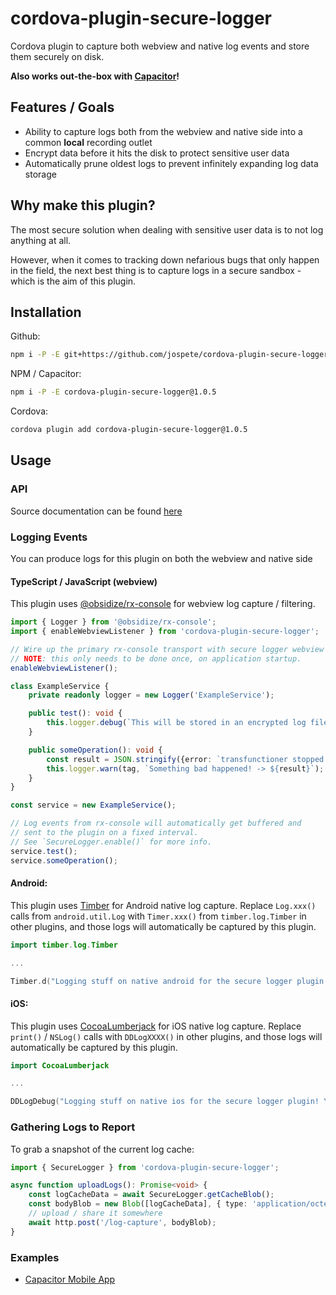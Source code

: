 # cordova-plugin-secure-logger

Cordova plugin to capture both webview and native log events and store them securely on disk.

**Also works out-the-box with [Capacitor](https://capacitorjs.com/)!**

## Features / Goals

- Ability to capture logs both from the webview and native side into a common **local** recording outlet
- Encrypt data before it hits the disk to protect sensitive user data
- Automatically prune oldest logs to prevent infinitely expanding log data storage

## Why make this plugin?

The most secure solution when dealing with sensitive user data is to not log anything at all.

However, when it comes to tracking down nefarious bugs that only happen in the field, the next
best thing is to capture logs in a secure sandbox - which is the aim of this plugin.

## Installation

Github:

```bash
npm i -P -E git+https://github.com/jospete/cordova-plugin-secure-logger.git#1.0.5
```

NPM / Capacitor:

```bash
npm i -P -E cordova-plugin-secure-logger@1.0.5
```

Cordova:

```bash
cordova plugin add cordova-plugin-secure-logger@1.0.5
```

## Usage

### API

Source documentation can be found [here](https://jospete.github.io/cordova-plugin-secure-logger/)

### Logging Events

You can produce logs for this plugin on both the webview and native side

#### TypeScript / JavaScript (webview)

This plugin uses [@obsidize/rx-console](https://www.npmjs.com/package/@obsidize/rx-console)
for webview log capture / filtering.

```typescript
import { Logger } from '@obsidize/rx-console';
import { enableWebviewListener } from 'cordova-plugin-secure-logger';

// Wire up the primary rx-console transport with secure logger webview proxy.
// NOTE: this only needs to be done once, on application startup.
enableWebviewListener();

class ExampleService {
    private readonly logger = new Logger('ExampleService');

    public test(): void {
        this.logger.debug(`This will be stored in an encrypted log file`);
    }

    public someOperation(): void {
        const result = JSON.stringify({error: `transfunctioner stopped combobulating`});
        this.logger.warn(tag, `Something bad happened! -> ${result}`);
    }
}

const service = new ExampleService();

// Log events from rx-console will automatically get buffered and 
// sent to the plugin on a fixed interval.
// See `SecureLogger.enable()` for more info.
service.test();
service.someOperation();
```

#### Android:

This plugin uses [Timber](https://github.com/JakeWharton/timber) for Android native log capture.
Replace `Log.xxx()` calls from `android.util.Log` with `Timer.xxx()` from `timber.log.Timber`
in other plugins, and those logs will automatically be captured by this plugin.

```kotlin
import timber.log.Timber

...

Timber.d("Logging stuff on native android for the secure logger plugin! Yay native logs!")
```

#### iOS:

This plugin uses [CocoaLumberjack](https://github.com/CocoaLumberjack/CocoaLumberjack) for iOS native log capture.
Replace `print()` / `NSLog()` calls with `DDLogXXXX()`
in other plugins, and those logs will automatically be captured by this plugin.

```swift
import CocoaLumberjack

...

DDLogDebug("Logging stuff on native ios for the secure logger plugin! Yay native logs!")
```

### Gathering Logs to Report

To grab a snapshot of the current log cache:

```typescript
import { SecureLogger } from 'cordova-plugin-secure-logger';

async function uploadLogs(): Promise<void> {
    const logCacheData = await SecureLogger.getCacheBlob();
    const bodyBlob = new Blob([logCacheData], { type: 'application/octet-stream' });
    // upload / share it somewhere
    await http.post('/log-capture', bodyBlob);
}
```

### Examples

- [Capacitor Mobile App](https://github.com/jospete/ionic-native-file-logging-example)